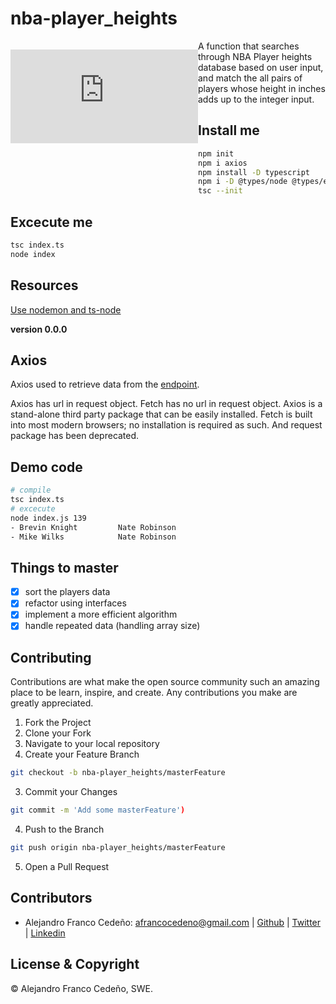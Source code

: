 # nba-player_heights
  <div style="float: left;" >

  ![NBA](https://flaticons.net/icon.php?slug_category=brand-identity&slug_icon=nba)
  </div>
  A function that searches through NBA Player heights database based on user input, and match the all pairs of players whose height in inches adds up to the integer input.



## Install me

```bash
npm init
npm i axios
npm install -D typescript
npm i -D @types/node @types/express
tsc --init
```

## Excecute me

```bash
tsc index.ts
node index
```

## Resources

[Use nodemon and ts-node](https://www.youtube.com/watch?v=zRo2tvQpus8)

**version 0.0.0**

## Axios

Axios used to retrieve data from the [endpoint](https://mach-eight.uc.r.appspot.com/).

Axios has url in request object. Fetch has no url in request object. Axios is a stand-alone third party package that can be easily installed. Fetch is built into most modern browsers; no installation is required as such. And request package has been deprecated.

## Demo code

```bash
# compile
tsc index.ts
# excecute
node index.js 139
- Brevin Knight         Nate Robinson
- Mike Wilks            Nate Robinson
```

## Things to master

* [x] sort the players data
* [X] refactor using interfaces
* [X] implement a more efficient algorithm
* [X] handle repeated data (handling array size)

## Contributing

Contributions are what make the open source community such an amazing place to be learn, inspire, and create. Any contributions you make are greatly appreciated.

1. Fork the Project
1. Clone your Fork
1. Navigate to your local repository
1. Create your Feature Branch

```bash
git checkout -b nba-player_heights/masterFeature
```

3. Commit your Changes

```bash
git commit -m 'Add some masterFeature')
```

4. Push to the Branch

```bash
git push origin nba-player_heights/masterFeature
```

5. Open a Pull Request

## Contributors

- Alejandro Franco Cedeño: <afrancocedeno@gmail.com> |
  [Github](https://github.com/afrancocedeno) |
  [Twitter](twitter.com/afrancocedeno) |
  [Linkedin](linkedin.com/in/afrancocedeno/)

## License & Copyright

© Alejandro Franco Cedeño, SWE.

